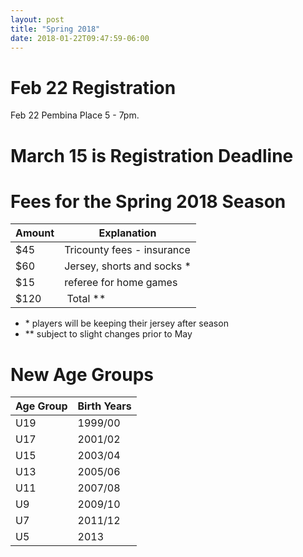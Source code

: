 ```yaml
---
layout: post
title: "Spring 2018"
date: 2018-01-22T09:47:59-06:00
---
```


# Feb 22 Registration 
Feb 22 Pembina Place 5 - 7pm.

# March 15 is Registration Deadline

# Fees for the Spring 2018 Season

Amount | Explanation 
-------|--------------------------
$45  | Tricounty fees - insurance 
$60  | Jersey, shorts and socks *
$15  | referee for home games
$120 | Total **

* \* players will be keeping their jersey after season 
* \*\* subject to slight changes prior to May 

# New Age Groups

Age Group | Birth Years
----------|------------
U19 | 1999/00
U17 | 2001/02
U15 | 2003/04
U13 | 2005/06
U11 | 2007/08
U9 | 2009/10
U7 | 2011/12
U5 | 2013
